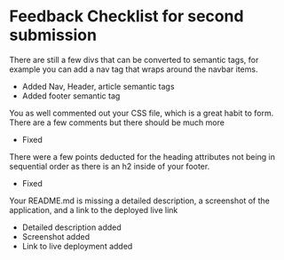 # Feedback Checklist for second submission

There are still a few divs that can be converted to semantic tags, for example you can add a nav tag that wraps around the navbar items.

- Added Nav, Header, article semantic tags
- Added footer semantic tag

You as well commented out your CSS file, which is a great habit to form. There are a few comments but there should be much more

- Fixed

There were a few points deducted for the heading attributes not being in sequential order as there is an h2 inside of your footer.

- Fixed

Your README.md is missing a detailed description, a screenshot of the application, and a link to the deployed live link

- Detailed description added
- Screenshot added
- Link to live deployment added
